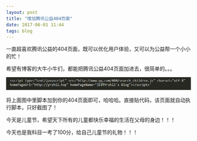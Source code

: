 ```yaml
---
layout: post
title: "增加腾讯公益404页面"
date: 2017-06-01 11:44
tags: blog
---
```


  一直超喜欢腾讯公益的404页面，既可以优化用户体验，又可以为公益帮一个小小的忙！

  希望有博客的大牛小牛们，都能把腾讯公益404页面加进去，很简单的。。。

  ![Crepe](/images/blog/qq.png)

  将上面图中里脚本加到你的404页面即可，哈哈哈。直接贴代码，该页面就自动执行脚本，只好截图了！

  今天是儿童节，希望天下所有的儿童都快乐幸福的生活在父母的身边！！！

  今天也是我科目一考了100分，给自己儿童节的礼物！！！